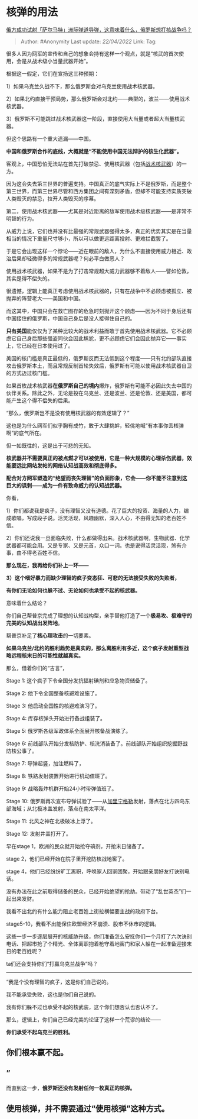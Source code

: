 # 核弹的用法
[俄方成功试射「萨尔马特」洲际弹道导弹，这意味着什么，俄罗斯想打核战争吗？](https://www.zhihu.com/question/529155892/answer/2451388518)

> Author: #Anonymity 
> Last update: *22/04/2022* 
> Link:
> Tag: 

很多人因为网军的宣传和自己的想象会持有这样一个观点，就是“核武的首次使用，会是从战术级小当量武器开始”。

根据这一假定，它们在宣扬这三种预期：

1）如果乌克兰久战不下，那么俄罗斯会对乌克兰使用战术核武器。

2）如果北约直接干预局势，那么俄罗斯会对北约——典型的，波兰——使用战术核武器。

3）俄罗斯不可能跳过战术核武器这一阶段，直接使用大当量或者超大当量核武器。

  

但这个思路有一个重大遗漏——中国。

**中国和俄罗斯合作的底线，大概就是“不能使用中国无法辩护的核生化武器”。**

客观上，中国恐怕无法站在首先打破禁忌、使用核武器（包括[战术核武器](https://www.zhihu.com/search?q=%E6%88%98%E6%9C%AF%E6%A0%B8%E6%AD%A6%E5%99%A8&search_source=Entity&hybrid_search_source=Entity&hybrid_search_extra=%7B%22sourceType%22%3A%22answer%22%2C%22sourceId%22%3A2451388518%7D)）的一方。

因为这会失去第三世界的普遍支持。中国真正的底气实际上不是俄罗斯，而是整个第三世界，而第三世界尽管和西方集团之间有深刻矛盾，但却不可能支持实质突破人类毁灭的禁忌，拉开人类毁灭的序幕。

第二，使用战术核武器——尤其是对近距离的敌军使用战术级核武器——是非常不明智的行为。

从威力上说，它们也并没有比最强的常规武器强得太多，真正的优势其实是在当量相当的情况下重量尺寸够小，所以可以做更远距离投射、更难拦截罢了。

于是它会出现这样一个悖论——近在眼前的敌人，为什么不直接使用威力相近、政治后果却轻微得多的常规武器呢？何必平白做恶人？

使用战术核武器，如果不是为了打击常规超大威力武器够不着敌人——譬如伦敦，其实是得不偿失的。

很遗憾，逻辑上能真正考虑使用战术核武器的，只有在战争中不必顾虑被孤立、被抛弃的阵营老大——美国和中国。

而这其中，中国只会在救亡图存的危急时刻抛开这个顾虑——因为不同于身后还有中国接住的俄罗斯，中国自己身后是没人接得住自己的。

**只有美国**能仅仅为了某种比较大的战术利益而敢于首先使用战术核武器。它不必顾虑它自己身后那些强盗同伙会因此尴尬，更不必顾虑它们会因此抛弃它——事实上，它已经在日本使用过了。

美国的核门槛是真正最低的，俄罗斯反而无法低到这个程度——只有北约部队直接攻击俄罗斯本土，而且常规反制首轮失效后，俄罗斯有可能以使用战术核武器自卫的方式迈过核门槛。

如果首枚战术核武器**在俄罗斯自己的境内**爆炸，俄罗斯有可能不必因此失去中国的伙伴关系。除此之外，无论是投在乌克兰、还是波兰、还是伦敦、还是美国，都可能产生这个得不偿失的后果。

  

“那么，俄罗斯岂不是没有使用核武器的有效逻辑了？”

这也是为什么网军们似乎胸有成竹，敢于大肆挑衅，轻佻地喊“有本事你丢核弹啊”的底气所在。

但一如既往的，这是出于可悲的无知。

**核武器并不需要真正的被点燃才可以被使用，它是一种大规模的心理杀伤武器，效能要远比网站发帖的网络认知战高效和彻底得多。**

**配合对方网军塑造的“绝望而丧失理智”的负面形象，它会——你不能不注意到这巨大的讽刺——成为一件有致命威力的认知战武器。**

你看，

1）你们都说我是疯子，没有理智又没有道德。花了巨大的投资、海量的人力，编成歌唱，写成段子说。活灵活现，风趣幽默，深入人心，不由得无知的老百姓不信。

2）你们还说我一旦面临失败，什么都做得出来。战术核武器啊，生物武器、化学武器都可能会用。又是专家、又是元首，众口一词。也是说得活灵活现，煞有介事，由不得老百姓不信。

**那么现在，我再给你们补上一环——**

**3）这个嗜好暴力而缺少理智的疯子变态狂、可悲的无法接受失败的失败者，**

**有你们无论如何也躲不过、无论如何也承受不起的核武器。**

  

意味着什么结论？

你们自己帮普京完成了理想的认知战构型，亲手替他打造了一个**极易攻、极难守的完美的认知战出发阵地**。

帮普京补足了**核心理攻击**的一切要素。

**如果乌克兰/北约的胜利趋势是真实的，那么离胜利有多近，这个疯子发射重型战略远程核末日的可能性就越真实。**

  

那么，借着你们的“吉言”，

Stage 1: 这个疯子下令全国分发抗辐射碘剂和应急物资储备了。

Stage 2: 他下令全国整备核避难设施了。

Stage 3: 他启动全国性的核避难演习了。

Stage 4: 库存核弹头开始进行备战组装了。

Stage 5: 俄罗斯各级军政体系全面展开核备战演练了。

Stage 6: 前线部队开始分发核防护、核洗消装备了。前线部队开始组织挖掘野战防核公事了。

Stage 7: 导弹起竖，加注燃料了，

Stage 8: 铁路发射装置开始进行机动值班了。

Stage 9: 战略轰炸机群开始24小时带弹值班了。

Stage 10: 俄罗斯再次宣布导弹试验了——从[加里宁格勒](https://www.zhihu.com/search?q=%E5%8A%A0%E9%87%8C%E5%AE%81%E6%A0%BC%E5%8B%92&search_source=Entity&hybrid_search_source=Entity&hybrid_search_extra=%7B%22sourceType%22%3A%22answer%22%2C%22sourceId%22%3A2451388518%7D)发射，落点在北方四岛东部海域；从北极冰盖发射，落点在南太平洋。

Stage 11: 北风之神在北极破冰上浮了。

Stage 12: 发射井盖打开了。

早在stage 1，欧洲的民众就开始抢夺碘剂，开抢末日储备了。

stage 2，他们已经开始在院子里开挖防核战地窖了。

stage 4，他们已经纷纷旷工离职，呼唤家人回家团聚，开始跟亲朋好友打诀别电话。

没有办法在此之前取得储备的民众，已经开始绝望的抢劫。带动了“乱世英杰”们一起出来发财。

我看不出北约有什么能力阻止老百姓上街拉横幅要主战的政府下台。

stage5-10，我看不出能保住欧盟经济不崩溃、股市不休市的逻辑。

  

这些一步一步逐层展开的核威胁升级，你们准备怎么安抚你们一个月打了六次诀别电话、把超市抢了个精光、全体离职抱着枪守着地窖门和家人躲在一起准备迎接末日的老百姓呢？

ta们还会支持你们“打赢乌克兰战争”吗？

---

“我是个没有理智的疯子，这是你们自己说的。

我不能承受失败，这也是你们自己说的。

我有你们躲不过也承受不起的核武装，这个你们想否认也否认不了。

那么，逻辑上，你们自己已经完美的论证了这样一个荒谬的结论——

**你们承受不起乌克兰的胜利。**

## **你们根本赢不起。**

## **”**

  

而直到这一步，**俄罗斯还没有发射任何一枚真正的核弹。**

## **使用核弹，并不需要通过“使用核弹”这种方式。**